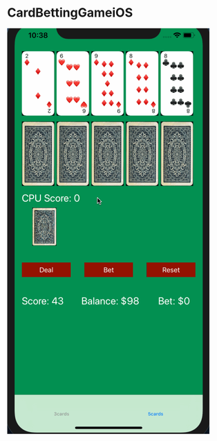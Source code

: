 # CardBettingGameiOS

![photo](https://github.com/sabrisonmez54/CardBettingGameiOS/blob/master/cardBet.gif)

